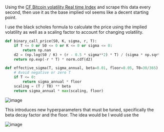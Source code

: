 Using the [CF Bitcoin volatility Real time Index](https://www.cfbenchmarks.com/data/indices/BVX) and scrape this data every second, then use it as the base implied vol seems like a decent starting point.

I use the black scholes formula to calculate the price using the implied volatility as well as a scaling factor to account for changing volatility.




```python
def binary_call_price(S0, K, sigma, r, T):
    if T <= 0 or S0 <= 0 or K <= 0 or sigma <= 0:
        return np.nan
    d2 = (np.log(S0 / K) + (r - 0.5 * sigma**2) * T) / (sigma * np.sqrt(T))
    return np.exp(-r * T) * norm.cdf(d2)

def effective_sigma(T, sigma_annual, beta=0.01, floor=0.05, T0=30/365):
    # Avoid negative or zero T
    if T <= 0:
        return sigma_annual * floor
    scaling = (T / T0) ** beta
    return sigma_annual * max(scaling, floor)
```

![image](https://github.com/user-attachments/assets/57cf6254-9f3a-4c26-829c-97a445ac1735)

This introduces new hyperparameters that must be tuned, specifically the beta decay factor and the floor. The idea would be I would use the 

![image](https://github.com/user-attachments/assets/781eb3cb-94d6-4824-987b-64acb03b752a)

